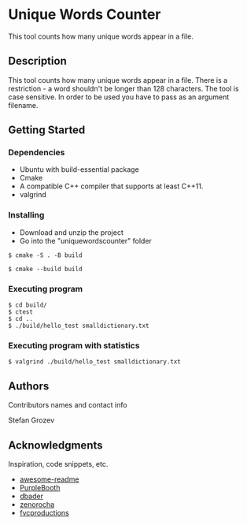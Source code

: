 # Unique Words Counter

This tool counts how many unique words appear in a file.

## Description

This tool counts how many unique words appear in a file. There is a restriction - a word shouldn't be longer than 128 characters. The tool is case sensitive.
In order to be used you have to pass as an argument filename.

## Getting Started

### Dependencies

* Ubuntu with build-essential package
* Cmake
* A compatible C++ compiler that supports at least C++11.
* valgrind

### Installing

* Download and unzip the project
* Go into the "uniquewordscounter" folder
```
$ cmake -S . -B build
```
```
$ cmake --build build
```

### Executing program

```
$ cd build/
$ ctest
$ cd ..
$ ./build/hello_test smalldictionary.txt
```

### Executing program with statistics

```
$ valgrind ./build/hello_test smalldictionary.txt
```

## Authors

Contributors names and contact info

Stefan Grozev

## Acknowledgments

Inspiration, code snippets, etc.
* [awesome-readme](https://github.com/matiassingers/awesome-readme)
* [PurpleBooth](https://gist.github.com/PurpleBooth/109311bb0361f32d87a2)
* [dbader](https://github.com/dbader/readme-template)
* [zenorocha](https://gist.github.com/zenorocha/4526327)
* [fvcproductions](https://gist.github.com/fvcproductions/1bfc2d4aecb01a834b46)
